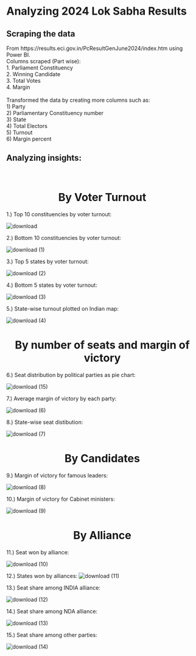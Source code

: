 
# Analyzing 2024 Lok Sabha Results



<h2>Scraping the data</h2> From https://results.eci.gov.in/PcResultGenJune2024/index.htm using Power BI. </br> 
Columns scraped (Part wise):   </br>
1. Parliament Constituency </br> 
2. Winning Candidate  </br>
3. Total Votes   </br>
4. Margin </br>
</br>
Transformed the data by creating more columns such as: </br> 
1) Party  </br>
2) Parliamentary Constituency number  </br>
3) State  </br>
4) Total Electors  </br>
5) Turnout  </br>
6) Margin percent    </br>

<h2>Analyzing insights:</h2></br>
<h1 align='center'>By Voter Turnout</h1>
1.) Top 10 constituencies by voter turnout: </br>
  
   

 ![download](https://github.com/GHUB-arnav-10/LS_Results_Analysis/assets/93794942/326047a5-acc2-418e-a177-2a5aba94ea42)

2.) Bottom 10 constituencies by voter turnout: </br>




![download (1)](https://github.com/GHUB-arnav-10/LS_Results_Analysis/assets/93794942/cadb2f4d-fd26-47b6-b359-d2f1c3d08ea0)

3.) Top 5 states by voter turnout: </br>

![download (2)](https://github.com/GHUB-arnav-10/LS_Results_Analysis/assets/93794942/7919362a-b139-4429-bec8-192fd6580a05)

4.) Bottom 5 states by voter turnout:</br>



![download (3)](https://github.com/GHUB-arnav-10/LS_Results_Analysis/assets/93794942/3105fa8e-680a-4cba-a0c1-c11177dca181)

5.) State-wise turnout plotted on Indian map:</br>

![download (4)](https://github.com/GHUB-arnav-10/LS_Results_Analysis/assets/93794942/784a9ee5-85f5-46fd-8ed0-60cd71764a16)

<h1 align='center'>By number of seats and margin of victory</h1>
6.) Seat distribution by political parties as pie chart:</br>




![download (15)](https://github.com/GHUB-arnav-10/LS_Results_Analysis/assets/93794942/145d3323-9531-45d5-b7f6-91b8a5b711b1)

7.) Average margin of victory by each party:


![download (6)](https://github.com/GHUB-arnav-10/LS_Results_Analysis/assets/93794942/e3b14402-e623-42f8-980e-a134fa8188a2)

8.) State-wise seat distibution:


![download (7)](https://github.com/GHUB-arnav-10/LS_Results_Analysis/assets/93794942/2232341c-5410-44a3-be16-2599650e5411)
<h1 align='center'>By Candidates</h1>
9.) Margin of victory for famous leaders:

![download (8)](https://github.com/GHUB-arnav-10/LS_Results_Analysis/assets/93794942/5f7a49a6-e482-4357-be4c-1083cffc6a73)

10.) Margin of victory for Cabinet ministers:


![download (9)](https://github.com/GHUB-arnav-10/LS_Results_Analysis/assets/93794942/111f19c4-fc51-436e-a5e0-d5619a6da926)
<h1 align='center'>By Alliance</h1>
11.) Seat won by alliance:


![download (10)](https://github.com/GHUB-arnav-10/LS_Results_Analysis/assets/93794942/a99a1564-aee4-405e-8e72-4ece10fa8276)


12.) States won by alliances:
![download (11)](https://github.com/GHUB-arnav-10/LS_Results_Analysis/assets/93794942/bc7475d9-6c14-4e14-ad7f-7068c18b4c64)

13.) Seat share among INDIA alliance:

![download (12)](https://github.com/GHUB-arnav-10/LS_Results_Analysis/assets/93794942/759c08cf-58de-4d7f-bccc-2d5f89fc9b40)

14.) Seat share among NDA alliance:

![download (13)](https://github.com/GHUB-arnav-10/LS_Results_Analysis/assets/93794942/aad81b1c-4a23-4b51-8e32-defadef0c9a8)

15.) Seat share among other parties:


![download (14)](https://github.com/GHUB-arnav-10/LS_Results_Analysis/assets/93794942/f38df5b5-a133-4a1b-b615-1f7ed8bb750c)

